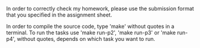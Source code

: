 In order to correctly check my homework, please use the submission format that you specified in the assignment sheet.

In order to compile the source code, type 'make' without quotes in a terminal. To run the tasks use 'make run-p2', 'make run-p3' or 'make run-p4', without quotes, depends on which task you want to run. 